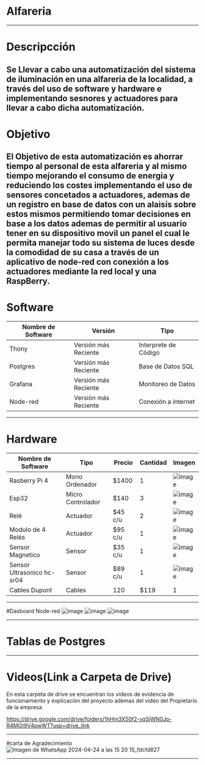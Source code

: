 # Alfareria
-----------------------------------------------------------------------------------------------------------------
# Descripcción
Se Llevar a cabo una automatización del sistema de iluminación en una alfareria de la localidad,
a través del uso de software y hardware e implementando sesnores y actuadores para llevar a cabo dicha 
automatización.
-----------------------------------------------------------------------------------------------------------------
# Objetivo
El Objetivo de esta automatización es ahorrar tiempo al personal de esta alfareria y al mismo tiempo mejorando
el consumo de energia y reduciendo los costes implementando el uso de sensores concetados a actuadores, ademas
de un registro en base de datos con un alaisís  sobre estos mismos permitiendo tomar decisiones en base a los 
datos ademas de permitir al usuario tener en su dispositivo movil un panel el cual le permita manejar todo su
sistema de luces desde la comodidad de su casa a través de un aplicativo de node-red con conexión a los
actuadores mediante la red local y una RaspBerry.
-----------------------------------------------------------------------------------------------------------------
# Software 
| Nombre de Software | Versión | Tipo |
|-|-|-|
|Thony|Versión más Reciente|Interprete de Código|
|Postgres|Versión más Reciente|Base de Datos SQL|
|Grafana|Versión más Reciente|Monitoreo de Datos|
|Node-red|Versión más Reciente|Conexión a internet|
-----------------------------------------------------------------------------------------------------------------
# Hardware 
| Nombre de Software | Tipo | Precio | Cantidad | Imagen |
|-|-|-|-|-|
|Rasberry Pi 4|Mono Ordenador|$1400|1|![image](https://github.com/MoralesAdrian1/Alfareria/assets/135056297/692ff05a-0b83-457c-b215-414e81dd1cbd)|
|Esp32|Micro Controlador|$140|3|![image](https://github.com/MoralesAdrian1/Alfareria/assets/135056297/b7e1fd13-9b82-4458-bc98-54ecef08fece)|
|Relé|Actuador|$45 c/u|2|![image](https://github.com/MoralesAdrian1/Alfareria/assets/135056297/cfcab6a1-43e8-4262-a57c-095491fd21cb)|
|Modulo de 4 Relés|Actuador|$95 c/u|1|![image](https://github.com/MoralesAdrian1/Alfareria/assets/135056297/209b5ffc-e233-45e0-8a8f-134aab699ccc)|
|Sensor Magnetico|Sensor|$35 c/u|1|![image](https://github.com/MoralesAdrian1/Alfareria/assets/135056297/6205c71c-05c0-4f85-9197-b5133c8972e5)|
|Sensor Ultrasonico hc-sr04|Sensor|$89 c/u|1|![image](https://github.com/MoralesAdrian1/Alfareria/assets/135056297/f89c9b9a-974b-41df-96bf-4b2d5d9c1dfb)|
|Cables Dupont|Cables|120|$119|1|![image](https://github.com/MoralesAdrian1/Alfareria/assets/135056297/f1867c7b-355f-4386-bf44-75986f0ae487)|
-----------------------------------------------------------------------------------------------------------------
#Dasboard Node-red
![image](https://github.com/MoralesAdrian1/Alfareria/assets/135056297/5e1df317-d472-4b85-b5eb-5d5769c68f1f)
![image](https://github.com/MoralesAdrian1/Alfareria/assets/135056297/d92a5942-b525-439d-aa07-cbfff3d73c28)
![image](https://github.com/MoralesAdrian1/Alfareria/assets/135056297/d7d8dc02-cda5-40e7-84bc-abd87077ec41)

-----------------------------------------------------------------------------------------------------------------
# Tablas de Postgres
-----------------------------------------------------------------------------------------------------------------
# Videos(Link a Carpeta de Drive)
En esta carpeta de drive se encuentran los videos de evidencia de funcionamiento y explicación del proyecto
ademas del video del Propietario de la empresa

https://drive.google.com/drive/folders/1hHm3X50f2-vqSjWN0Jp-R4MGt9V4pwWT?usp=drive_link

-----------------------------------------------------------------------------------------------------------------
#carta de Agradecimiento
![Imagen de WhatsApp 2024-04-24 a las 15 20 15_fdcfd827](https://github.com/MoralesAdrian1/Alfareria/assets/135056297/609302e6-8070-4ca2-9348-bb5e95b3ae76)

-----------------------------------------------------------------------------------------------------------------

